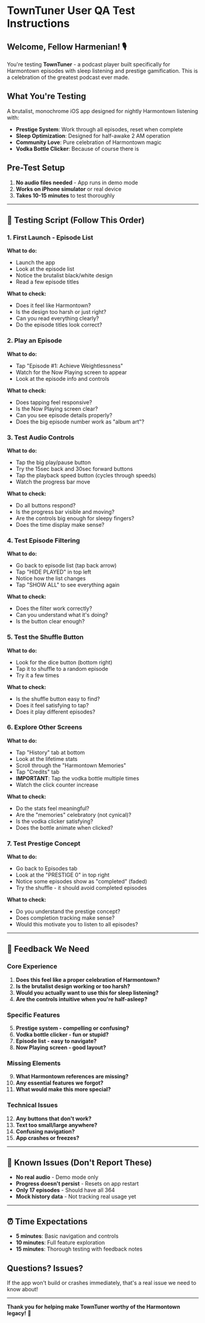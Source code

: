 # TownTuner User QA Test Instructions

## Welcome, Fellow Harmenian! 🎙️

You're testing **TownTuner** - a podcast player built specifically for Harmontown episodes with sleep listening and prestige gamification. This is a celebration of the greatest podcast ever made.

## What You're Testing
A brutalist, monochrome iOS app designed for nightly Harmontown listening with:
- **Prestige System**: Work through all episodes, reset when complete
- **Sleep Optimization**: Designed for half-awake 2 AM operation
- **Community Love**: Pure celebration of Harmontown magic
- **Vodka Bottle Clicker**: Because of course there is

## Pre-Test Setup
1. **No audio files needed** - App runs in demo mode
2. **Works on iPhone simulator** or real device
3. **Takes 10-15 minutes** to test thoroughly

---

## 🎯 Testing Script (Follow This Order)

### 1. First Launch - Episode List
**What to do:**
- Launch the app
- Look at the episode list
- Notice the brutalist black/white design
- Read a few episode titles

**What to check:**
- Does it feel like Harmontown?
- Is the design too harsh or just right?
- Can you read everything clearly?
- Do the episode titles look correct?

### 2. Play an Episode
**What to do:**
- Tap "Episode #1: Achieve Weightlessness"
- Watch for the Now Playing screen to appear
- Look at the episode info and controls

**What to check:**
- Does tapping feel responsive?
- Is the Now Playing screen clear?
- Can you see episode details properly?
- Does the big episode number work as "album art"?

### 3. Test Audio Controls
**What to do:**
- Tap the big play/pause button
- Try the 15sec back and 30sec forward buttons
- Tap the playback speed button (cycles through speeds)
- Watch the progress bar move

**What to check:**
- Do all buttons respond?
- Is the progress bar visible and moving?
- Are the controls big enough for sleepy fingers?
- Does the time display make sense?

### 4. Test Episode Filtering
**What to do:**
- Go back to episode list (tap back arrow)
- Tap "HIDE PLAYED" in top left
- Notice how the list changes
- Tap "SHOW ALL" to see everything again

**What to check:**
- Does the filter work correctly?
- Can you understand what it's doing?
- Is the button clear enough?

### 5. Test the Shuffle Button
**What to do:**
- Look for the dice button (bottom right)
- Tap it to shuffle to a random episode
- Try it a few times

**What to check:**
- Is the shuffle button easy to find?
- Does it feel satisfying to tap?
- Does it play different episodes?

### 6. Explore Other Screens
**What to do:**
- Tap "History" tab at bottom
- Look at the lifetime stats
- Scroll through the "Harmontown Memories"
- Tap "Credits" tab
- **IMPORTANT**: Tap the vodka bottle multiple times
- Watch the click counter increase

**What to check:**
- Do the stats feel meaningful?
- Are the "memories" celebratory (not cynical)?
- Is the vodka clicker satisfying?
- Does the bottle animate when clicked?

### 7. Test Prestige Concept
**What to do:**
- Go back to Episodes tab
- Look at the "PRESTIGE 0" in top right
- Notice some episodes show as "completed" (faded)
- Try the shuffle - it should avoid completed episodes

**What to check:**
- Do you understand the prestige concept?
- Does completion tracking make sense?
- Would this motivate you to listen to all episodes?

---

## 💬 Feedback We Need

### Core Experience
1. **Does this feel like a proper celebration of Harmontown?**
2. **Is the brutalist design working or too harsh?**
3. **Would you actually want to use this for sleep listening?**
4. **Are the controls intuitive when you're half-asleep?**

### Specific Features
5. **Prestige system - compelling or confusing?**
6. **Vodka bottle clicker - fun or stupid?**
7. **Episode list - easy to navigate?**
8. **Now Playing screen - good layout?**

### Missing Elements
9. **What Harmontown references are missing?**
10. **Any essential features we forgot?**
11. **What would make this more special?**

### Technical Issues
12. **Any buttons that don't work?**
13. **Text too small/large anywhere?**
14. **Confusing navigation?**
15. **App crashes or freezes?**

---

## 🐛 Known Issues (Don't Report These)
- **No real audio** - Demo mode only
- **Progress doesn't persist** - Resets on app restart  
- **Only 17 episodes** - Should have all 364
- **Mock history data** - Not tracking real usage yet

---

## ⏰ Time Expectations
- **5 minutes**: Basic navigation and controls
- **10 minutes**: Full feature exploration
- **15 minutes**: Thorough testing with feedback notes

## Questions? Issues?
If the app won't build or crashes immediately, that's a real issue we need to know about!

---

**Thank you for helping make TownTuner worthy of the Harmontown legacy!** 💝
